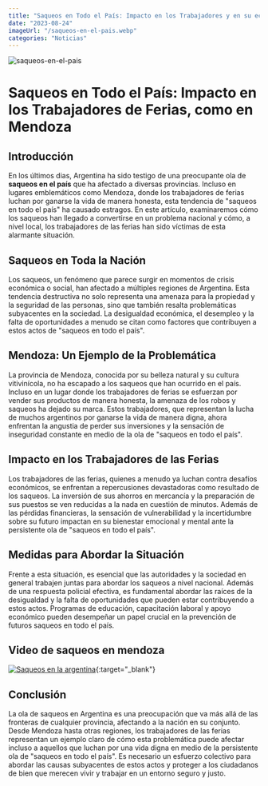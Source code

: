 ```yaml
---
title: "Saqueos en Todo el País: Impacto en los Trabajadores y en su economia"
date: "2023-08-24"
imageUrl: "/saqueos-en-el-pais.webp"
categories: "Noticias"
---
```


![saqueos-en-el-pais](/saqueos-en-el-pais.webp)

# Saqueos en Todo el País: Impacto en los Trabajadores de Ferias, como en Mendoza

## Introducción

En los últimos dias, Argentina ha sido testigo de una preocupante ola de **saqueos en el país** que ha afectado a diversas provincias. Incluso en lugares emblemáticos como Mendoza, donde los trabajadores de ferias luchan por ganarse la vida de manera honesta, esta tendencia de "saqueos en todo el país" ha causado estragos. En este artículo, examinaremos cómo los saqueos han llegado a convertirse en un problema nacional y cómo, a nivel local, los trabajadores de las ferias han sido víctimas de esta alarmante situación.

## Saqueos en Toda la Nación

Los saqueos, un fenómeno que parece surgir en momentos de crisis económica o social, han afectado a múltiples regiones de Argentina. Esta tendencia destructiva no solo representa una amenaza para la propiedad y la seguridad de las personas, sino que también resalta problemáticas subyacentes en la sociedad. La desigualdad económica, el desempleo y la falta de oportunidades a menudo se citan como factores que contribuyen a estos actos de "saqueos en todo el país".

## Mendoza: Un Ejemplo de la Problemática

La provincia de Mendoza, conocida por su belleza natural y su cultura vitivinícola, no ha escapado a los saqueos que han ocurrido en el país. Incluso en un lugar donde los trabajadores de ferias se esfuerzan por vender sus productos de manera honesta, la amenaza de los robos y saqueos ha dejado su marca. Estos trabajadores, que representan la lucha de muchos argentinos por ganarse la vida de manera digna, ahora enfrentan la angustia de perder sus inversiones y la sensación de inseguridad constante en medio de la ola de "saqueos en todo el país".




## Impacto en los Trabajadores de las Ferias

Los trabajadores de las ferias, quienes a menudo ya luchan contra desafíos económicos, se enfrentan a repercusiones devastadoras como resultado de los saqueos. La inversión de sus ahorros en mercancía y la preparación de sus puestos se ven reducidas a la nada en cuestión de minutos. Además de las pérdidas financieras, la sensación de vulnerabilidad y la incertidumbre sobre su futuro impactan en su bienestar emocional y mental ante la persistente ola de "saqueos en todo el país".

## Medidas para Abordar la Situación

Frente a esta situación, es esencial que las autoridades y la sociedad en general trabajen juntas para abordar los saqueos a nivel nacional. Además de una respuesta policial efectiva, es fundamental abordar las raíces de la desigualdad y la falta de oportunidades que pueden estar contribuyendo a estos actos. Programas de educación, capacitación laboral y apoyo económico pueden desempeñar un papel crucial en la prevención de futuros saqueos en todo el país.

## Video de saqueos en mendoza

[![Saqueos en la argentina](https://res.cloudinary.com/marcomontalbano/image/upload/v1692892513/video_to_markdown/images/youtube--jpFtq5koKUY-c05b58ac6eb4c4700831b2b3070cd403.jpg)](https://www.youtube.com/watch?v=jpFtq5koKUY "Saqueos en la argentina"){:target="_blank"}

## Conclusión

La ola de saqueos en Argentina es una preocupación que va más allá de las fronteras de cualquier provincia, afectando a la nación en su conjunto. Desde Mendoza hasta otras regiones, los trabajadores de las ferias representan un ejemplo claro de cómo esta problemática puede afectar incluso a aquellos que luchan por una vida digna en medio de la persistente ola de "saqueos en todo el país". Es necesario un esfuerzo colectivo para abordar las causas subyacentes de estos actos y proteger a los ciudadanos de bien que merecen vivir y trabajar en un entorno seguro y justo.
